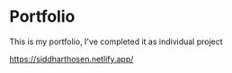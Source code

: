 # Portfolio
This is my portfolio, I've completed it as individual project

https://siddharthosen.netlify.app/
